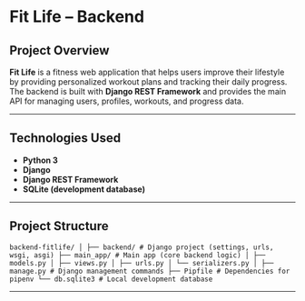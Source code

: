 #  Fit Life – Backend

## Project Overview
**Fit Life** is a fitness web application that helps users improve their lifestyle by providing personalized workout plans and tracking their daily progress.  
The backend is built with **Django REST Framework** and provides the main API for managing users, profiles, workouts, and progress data.

---

## Technologies Used
- **Python 3**
- **Django**
- **Django REST Framework**
- **SQLite (development database)**

---

##  Project Structure
``
backend-fitlife/
│
├── backend/ # Django project (settings, urls, wsgi, asgi)
├── main_app/ # Main app (core backend logic)
│ ├── models.py
│ ├── views.py
│ ├── urls.py
│ └── serializers.py
│
├── manage.py # Django management commands
├── Pipfile # Dependencies for pipenv
└── db.sqlite3 # Local development database
``

---
